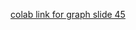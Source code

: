 [colab link for graph slide 45](https://colab.research.google.com/drive/17yNCGe2XKmMgxsUZU98WgFeKsfBDg5aL#scrollTo=Ftjb8x3b0JC4)
